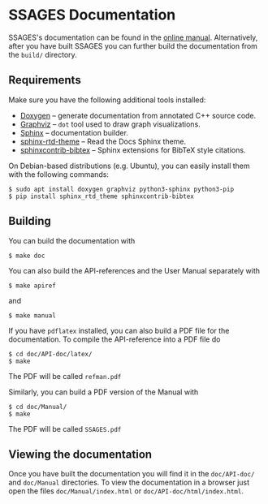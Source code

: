 SSAGES Documentation
====================

SSAGES's documentation can be found in the [online
manual](http://miccomcodes.org/manual/index.html). Alternatively, after you
have built SSAGES you can further build the documentation from the `build/`
directory.

## Requirements

Make sure you have the following additional tools installed:

- [Doxygen]              – generate documentation from annotated C++ source code.
- [Graphviz]             – `dot` tool used to draw graph visualizations.
- [Sphinx]               – documentation builder.
- [sphinx-rtd-theme]     – Read the Docs Sphinx theme.
- [sphinxcontrib-bibtex] – Sphinx extensions for BibTeX style citations.

[Doxygen]:              http://www.doxygen.org
[Graphviz]:             https://graphviz.org
[Sphinx]:               https://sphinx-doc.org
[sphinx-rtd-theme]:     https://sphinx-rtd-theme.readthedocs.io
[sphinxcontrib-bibtex]: https://sphinxcontrib-bibtex.readthedocs.io

On Debian-based distributions (e.g. Ubuntu), you can easily install them with
the following commands:
```
$ sudo apt install doxygen graphviz python3-sphinx python3-pip
$ pip install sphinx_rtd_theme sphinxcontrib-bibtex
```

## Building

You can build the documentation with
```
$ make doc
```
You can also build the API-references and the User Manual separately with
```
$ make apiref
```
and
```
$ make manual
```

If you have `pdflatex` installed, you can also build a PDF file for the
documentation. To compile the API-reference into a PDF file do
```
$ cd doc/API-doc/latex/
$ make
```
The PDF will be called `refman.pdf`

Similarly, you can build a PDF version of the Manual with
```
$ cd doc/Manual/
$ make
```
The PDF will be called `SSAGES.pdf`

## Viewing the documentation

Once you have built the documentation you will find it in the `doc/API-doc/`
and `doc/Manual` directories. To view the documentation in a browser just open
the files `doc/Manual/index.html` or `doc/API-doc/html/index.html`.
